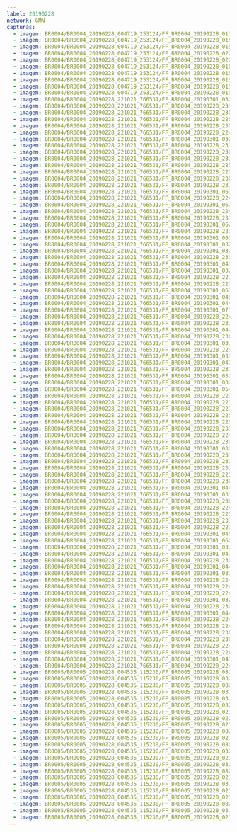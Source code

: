 ```yaml
---
label: 20190228
network: GMN
capturas:
  - imagem: BR0004/BR0004_20190228_004719_253124/FF_BR0004_20190228_011443_126_0040704.fits_maxpixel.jpg
  - imagem: BR0004/BR0004_20190228_004719_253124/FF_BR0004_20190228_015254_911_0097280.fits_maxpixel.jpg
  - imagem: BR0004/BR0004_20190228_004719_253124/FF_BR0004_20190228_015733_020_0104192.fits_maxpixel.jpg
  - imagem: BR0004/BR0004_20190228_004719_253124/FF_BR0004_20190228_020006_733_0108032.fits_maxpixel.jpg
  - imagem: BR0004/BR0004_20190228_004719_253124/FF_BR0004_20190228_020159_501_0110848.fits_maxpixel.jpg
  - imagem: BR0004/BR0004_20190228_004719_253124/FF_BR0004_20190228_015213_964_0096256.fits_maxpixel.jpg
  - imagem: BR0004/BR0004_20190228_004719_253124/FF_BR0004_20190228_015335_887_0098304.fits_maxpixel.jpg
  - imagem: BR0004/BR0004_20190228_004719_253124/FF_BR0004_20190228_015305_141_0097536.fits_maxpixel.jpg
  - imagem: BR0004/BR0004_20190228_004719_253124/FF_BR0004_20190228_015406_624_0099072.fits_maxpixel.jpg
  - imagem: BR0004/BR0004_20190228_004719_253124/FF_BR0004_20190228_015946_246_0107520.fits_maxpixel.jpg
  - imagem: BR0004/BR0004_20190228_221021_766531/FF_BR0004_20190301_032507_589_0466432.fits_maxpixel.jpg
  - imagem: BR0004/BR0004_20190228_221021_766531/FF_BR0004_20190228_231350_697_0092160.fits_maxpixel.jpg
  - imagem: BR0004/BR0004_20190228_221021_766531/FF_BR0004_20190228_230811_834_0083712.fits_maxpixel.jpg
  - imagem: BR0004/BR0004_20190228_221021_766531/FF_BR0004_20190228_225355_661_0062464.fits_maxpixel.jpg
  - imagem: BR0004/BR0004_20190228_221021_766531/FF_BR0004_20190228_230944_135_0086016.fits_maxpixel.jpg
  - imagem: BR0004/BR0004_20190228_221021_766531/FF_BR0004_20190228_224916_230_0055552.fits_maxpixel.jpg
  - imagem: BR0004/BR0004_20190228_221021_766531/FF_BR0004_20190301_032925_802_0472832.fits_maxpixel.jpg
  - imagem: BR0004/BR0004_20190228_221021_766531/FF_BR0004_20190228_231218_372_0089856.fits_maxpixel.jpg
  - imagem: BR0004/BR0004_20190228_221021_766531/FF_BR0004_20190228_230913_329_0085248.fits_maxpixel.jpg
  - imagem: BR0004/BR0004_20190228_221021_766531/FF_BR0004_20190228_231249_148_0090624.fits_maxpixel.jpg
  - imagem: BR0004/BR0004_20190228_221021_766531/FF_BR0004_20190228_225833_042_0069376.fits_maxpixel.jpg
  - imagem: BR0004/BR0004_20190228_221021_766531/FF_BR0004_20190228_225457_754_0064000.fits_maxpixel.jpg
  - imagem: BR0004/BR0004_20190228_221021_766531/FF_BR0004_20190228_230832_316_0084224.fits_maxpixel.jpg
  - imagem: BR0004/BR0004_20190228_221021_766531/FF_BR0004_20190228_231309_646_0091136.fits_maxpixel.jpg
  - imagem: BR0004/BR0004_20190228_221021_766531/FF_BR0004_20190301_063224_565_0745728.fits_maxpixel.jpg
  - imagem: BR0004/BR0004_20190228_221021_766531/FF_BR0004_20190228_224131_326_0044032.fits_maxpixel.jpg
  - imagem: BR0004/BR0004_20190228_221021_766531/FF_BR0004_20190301_063245_078_0746240.fits_maxpixel.jpg
  - imagem: BR0004/BR0004_20190228_221021_766531/FF_BR0004_20190228_224243_071_0045824.fits_maxpixel.jpg
  - imagem: BR0004/BR0004_20190228_221021_766531/FF_BR0004_20190228_231411_222_0092672.fits_maxpixel.jpg
  - imagem: BR0004/BR0004_20190228_221021_766531/FF_BR0004_20190301_062909_731_0740864.fits_maxpixel.jpg
  - imagem: BR0004/BR0004_20190228_221021_766531/FF_BR0004_20190228_223113_905_0028672.fits_maxpixel.jpg
  - imagem: BR0004/BR0004_20190228_221021_766531/FF_BR0004_20190301_063102_503_0743680.fits_maxpixel.jpg
  - imagem: BR0004/BR0004_20190228_221021_766531/FF_BR0004_20190301_032517_840_0466688.fits_maxpixel.jpg
  - imagem: BR0004/BR0004_20190228_221021_766531/FF_BR0004_20190301_032020_094_0459264.fits_maxpixel.jpg
  - imagem: BR0004/BR0004_20190228_221021_766531/FF_BR0004_20190228_230618_981_0080896.fits_maxpixel.jpg
  - imagem: BR0004/BR0004_20190228_221021_766531/FF_BR0004_20190301_043705_149_0573952.fits_maxpixel.jpg
  - imagem: BR0004/BR0004_20190228_221021_766531/FF_BR0004_20190301_032609_075_0467968.fits_maxpixel.jpg
  - imagem: BR0004/BR0004_20190228_221021_766531/FF_BR0004_20190228_223429_052_0033536.fits_maxpixel.jpg
  - imagem: BR0004/BR0004_20190228_221021_766531/FF_BR0004_20190228_223022_672_0027392.fits_maxpixel.jpg
  - imagem: BR0004/BR0004_20190228_221021_766531/FF_BR0004_20190301_062930_233_0741376.fits_maxpixel.jpg
  - imagem: BR0004/BR0004_20190228_221021_766531/FF_BR0004_20190301_045026_362_0593664.fits_maxpixel.jpg
  - imagem: BR0004/BR0004_20190228_221021_766531/FF_BR0004_20190301_044932_230_0592384.fits_maxpixel.jpg
  - imagem: BR0004/BR0004_20190228_221021_766531/FF_BR0004_20190301_071200_402_0804864.fits_maxpixel.jpg
  - imagem: BR0004/BR0004_20190228_221021_766531/FF_BR0004_20190228_224438_693_0048640.fits_maxpixel.jpg
  - imagem: BR0004/BR0004_20190228_221021_766531/FF_BR0004_20190228_231259_411_0090880.fits_maxpixel.jpg
  - imagem: BR0004/BR0004_20190228_221021_766531/FF_BR0004_20190301_044955_328_0592896.fits_maxpixel.jpg
  - imagem: BR0004/BR0004_20190228_221021_766531/FF_BR0004_20190228_230933_898_0085760.fits_maxpixel.jpg
  - imagem: BR0004/BR0004_20190228_221021_766531/FF_BR0004_20190301_033727_796_0484864.fits_maxpixel.jpg
  - imagem: BR0004/BR0004_20190228_221021_766531/FF_BR0004_20190228_225406_024_0062720.fits_maxpixel.jpg
  - imagem: BR0004/BR0004_20190228_221021_766531/FF_BR0004_20190301_033738_040_0485120.fits_maxpixel.jpg
  - imagem: BR0004/BR0004_20190228_221021_766531/FF_BR0004_20190301_043853_577_0576512.fits_maxpixel.jpg
  - imagem: BR0004/BR0004_20190228_221021_766531/FF_BR0004_20190228_231454_209_0093696.fits_maxpixel.jpg
  - imagem: BR0004/BR0004_20190228_221021_766531/FF_BR0004_20190301_032009_824_0459008.fits_maxpixel.jpg
  - imagem: BR0004/BR0004_20190228_221021_766531/FF_BR0004_20190301_032854_912_0472064.fits_maxpixel.jpg
  - imagem: BR0004/BR0004_20190228_221021_766531/FF_BR0004_20190301_054334_725_0673024.fits_maxpixel.jpg
  - imagem: BR0004/BR0004_20190228_221021_766531/FF_BR0004_20190228_223013_126_0027136.fits_maxpixel.jpg
  - imagem: BR0004/BR0004_20190228_221021_766531/FF_BR0004_20190228_223418_817_0033280.fits_maxpixel.jpg
  - imagem: BR0004/BR0004_20190228_221021_766531/FF_BR0004_20190228_221206_476_0000512.fits_maxpixel.jpg
  - imagem: BR0004/BR0004_20190228_221021_766531/FF_BR0004_20190228_225609_400_0065792.fits_maxpixel.jpg
  - imagem: BR0004/BR0004_20190228_221021_766531/FF_BR0004_20190228_225335_169_0061952.fits_maxpixel.jpg
  - imagem: BR0004/BR0004_20190228_221021_766531/FF_BR0004_20190228_231116_920_0088320.fits_maxpixel.jpg
  - imagem: BR0004/BR0004_20190228_221021_766531/FF_BR0004_20190228_224459_181_0049152.fits_maxpixel.jpg
  - imagem: BR0004/BR0004_20190228_221021_766531/FF_BR0004_20190228_230608_735_0080640.fits_maxpixel.jpg
  - imagem: BR0004/BR0004_20190228_221021_766531/FF_BR0004_20190301_032731_861_0470016.fits_maxpixel.jpg
  - imagem: BR0004/BR0004_20190228_221021_766531/FF_BR0004_20190228_231525_776_0094464.fits_maxpixel.jpg
  - imagem: BR0004/BR0004_20190228_221021_766531/FF_BR0004_20190228_231516_402_0094208.fits_maxpixel.jpg
  - imagem: BR0004/BR0004_20190228_221021_766531/FF_BR0004_20190228_231443_879_0093440.fits_maxpixel.jpg
  - imagem: BR0004/BR0004_20190228_221021_766531/FF_BR0004_20190228_225812_528_0068864.fits_maxpixel.jpg
  - imagem: BR0004/BR0004_20190228_221021_766531/FF_BR0004_20190228_230822_072_0083968.fits_maxpixel.jpg
  - imagem: BR0004/BR0004_20190228_221021_766531/FF_BR0004_20190301_044921_929_0592128.fits_maxpixel.jpg
  - imagem: BR0004/BR0004_20190228_221021_766531/FF_BR0004_20190301_031939_023_0458240.fits_maxpixel.jpg
  - imagem: BR0004/BR0004_20190228_221021_766531/FF_BR0004_20190228_230801_550_0083456.fits_maxpixel.jpg
  - imagem: BR0004/BR0004_20190228_221021_766531/FF_BR0004_20190228_224449_033_0048896.fits_maxpixel.jpg
  - imagem: BR0004/BR0004_20190228_221021_766531/FF_BR0004_20190228_225846_657_0069632.fits_maxpixel.jpg
  - imagem: BR0004/BR0004_20190228_221021_766531/FF_BR0004_20190228_231330_157_0091648.fits_maxpixel.jpg
  - imagem: BR0004/BR0004_20190228_221021_766531/FF_BR0004_20190228_223449_548_0034048.fits_maxpixel.jpg
  - imagem: BR0004/BR0004_20190228_221021_766531/FF_BR0004_20190301_045015_926_0593408.fits_maxpixel.jpg
  - imagem: BR0004/BR0004_20190228_221021_766531/FF_BR0004_20190301_062940_486_0741632.fits_maxpixel.jpg
  - imagem: BR0004/BR0004_20190228_221021_766531/FF_BR0004_20190301_033829_334_0486400.fits_maxpixel.jpg
  - imagem: BR0004/BR0004_20190228_221021_766531/FF_BR0004_20190301_043725_633_0574464.fits_maxpixel.jpg
  - imagem: BR0004/BR0004_20190228_221021_766531/FF_BR0004_20190228_230923_658_0085504.fits_maxpixel.jpg
  - imagem: BR0004/BR0004_20190228_221021_766531/FF_BR0004_20190301_044015_563_0578560.fits_maxpixel.jpg
  - imagem: BR0004/BR0004_20190228_221021_766531/FF_BR0004_20190301_033656_980_0484096.fits_maxpixel.jpg
  - imagem: BR0004/BR0004_20190228_221021_766531/FF_BR0004_20190228_224354_800_0047616.fits_maxpixel.jpg
  - imagem: BR0004/BR0004_20190228_221021_766531/FF_BR0004_20190228_224110_860_0043520.fits_maxpixel.jpg
  - imagem: BR0004/BR0004_20190228_221021_766531/FF_BR0004_20190228_224232_824_0045568.fits_maxpixel.jpg
  - imagem: BR0004/BR0004_20190228_221021_766531/FF_BR0004_20190301_032742_109_0470272.fits_maxpixel.jpg
  - imagem: BR0004/BR0004_20190228_221021_766531/FF_BR0004_20190228_230954_853_0086272.fits_maxpixel.jpg
  - imagem: BR0004/BR0004_20190228_221021_766531/FF_BR0004_20190301_044944_916_0592640.fits_maxpixel.jpg
  - imagem: BR0004/BR0004_20190228_221021_766531/FF_BR0004_20190228_224509_503_0049408.fits_maxpixel.jpg
  - imagem: BR0004/BR0004_20190228_221021_766531/FF_BR0004_20190228_224418_211_0048128.fits_maxpixel.jpg
  - imagem: BR0004/BR0004_20190228_221021_766531/FF_BR0004_20190228_230751_295_0083200.fits_maxpixel.jpg
  - imagem: BR0004/BR0004_20190228_221021_766531/FF_BR0004_20190228_230903_083_0084992.fits_maxpixel.jpg
  - imagem: BR0004/BR0004_20190228_221021_766531/FF_BR0004_20190228_224529_984_0049920.fits_maxpixel.jpg
  - imagem: BR0004/BR0004_20190228_221021_766531/FF_BR0004_20190228_224303_578_0046336.fits_maxpixel.jpg
  - imagem: BR0004/BR0004_20190228_221021_766531/FF_BR0004_20190301_043800_641_0575232.fits_maxpixel.jpg
  - imagem: BR0004/BR0004_20190228_221021_766531/FF_BR0004_20190228_224313_808_0046592.fits_maxpixel.jpg
  - imagem: BR0005/BR0005_20190228_004535_115230/FF_BR0005_20190228_082717_406_0688128.fits_maxpixel.jpg
  - imagem: BR0005/BR0005_20190228_004535_115230/FF_BR0005_20190228_032542_986_0238080.fits_maxpixel.jpg
  - imagem: BR0005/BR0005_20190228_004535_115230/FF_BR0005_20190228_082701_186_0687872.fits_maxpixel.jpg
  - imagem: BR0005/BR0005_20190228_004535_115230/FF_BR0005_20190228_031822_216_0227072.fits_maxpixel.jpg
  - imagem: BR0005/BR0005_20190228_004535_115230/FF_BR0005_20190228_032940_409_0243968.fits_maxpixel.jpg
  - imagem: BR0005/BR0005_20190228_004535_115230/FF_BR0005_20190228_032441_533_0236544.fits_maxpixel.jpg
  - imagem: BR0005/BR0005_20190228_004535_115230/FF_BR0005_20190228_021803_387_0137216.fits_maxpixel.jpg
  - imagem: BR0005/BR0005_20190228_004535_115230/FF_BR0005_20190228_022346_849_0145664.fits_maxpixel.jpg
  - imagem: BR0005/BR0005_20190228_004535_115230/FF_BR0005_20190228_021627_620_0135424.fits_maxpixel.jpg
  - imagem: BR0005/BR0005_20190228_004535_115230/FF_BR0005_20190228_082651_109_0687616.fits_maxpixel.jpg
  - imagem: BR0005/BR0005_20190228_004535_115230/FF_BR0005_20190228_021712_162_0135936.fits_maxpixel.jpg
  - imagem: BR0005/BR0005_20190228_004535_115230/FF_BR0005_20190228_080059_199_0648960.fits_maxpixel.jpg
  - imagem: BR0005/BR0005_20190228_004535_115230/FF_BR0005_20190228_032909_669_0243200.fits_maxpixel.jpg
  - imagem: BR0005/BR0005_20190228_004535_115230/FF_BR0005_20190228_021637_860_0135680.fits_maxpixel.jpg
  - imagem: BR0005/BR0005_20190228_004535_115230/FF_BR0005_20190228_032248_743_0233728.fits_maxpixel.jpg
  - imagem: BR0005/BR0005_20190228_004535_115230/FF_BR0005_20190228_082727_434_0688384.fits_maxpixel.jpg
  - imagem: BR0005/BR0005_20190228_004535_115230/FF_BR0005_20190228_021546_607_0134400.fits_maxpixel.jpg
  - imagem: BR0005/BR0005_20190228_004535_115230/FF_BR0005_20190228_032451_744_0236800.fits_maxpixel.jpg
  - imagem: BR0005/BR0005_20190228_004535_115230/FF_BR0005_20190228_021617_360_0135168.fits_maxpixel.jpg
  - imagem: BR0005/BR0005_20190228_004535_115230/FF_BR0005_20190228_021607_099_0134912.fits_maxpixel.jpg
  - imagem: BR0005/BR0005_20190228_004535_115230/FF_BR0005_20190228_082630_262_0687104.fits_maxpixel.jpg
  - imagem: BR0005/BR0005_20190228_004535_115230/FF_BR0005_20190228_031751_473_0226304.fits_maxpixel.jpg
  - imagem: BR0005/BR0005_20190228_004535_115230/FF_BR0005_20190228_021753_152_0136960.fits_maxpixel.jpg
---
```

